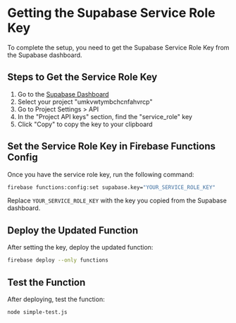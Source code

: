 # Getting the Supabase Service Role Key

To complete the setup, you need to get the Supabase Service Role Key from the Supabase dashboard.

## Steps to Get the Service Role Key

1. Go to the [Supabase Dashboard](https://app.supabase.io/)
2. Select your project "umkvwtymbchcnfahvrcp"
3. Go to Project Settings > API
4. In the "Project API keys" section, find the "service_role" key
5. Click "Copy" to copy the key to your clipboard

## Set the Service Role Key in Firebase Functions Config

Once you have the service role key, run the following command:

```bash
firebase functions:config:set supabase.key="YOUR_SERVICE_ROLE_KEY"
```

Replace `YOUR_SERVICE_ROLE_KEY` with the key you copied from the Supabase dashboard.

## Deploy the Updated Function

After setting the key, deploy the updated function:

```bash
firebase deploy --only functions
```

## Test the Function

After deploying, test the function:

```bash
node simple-test.js
```